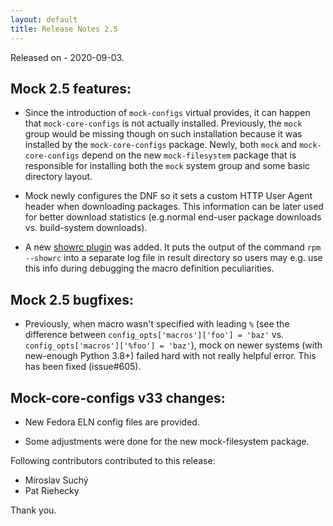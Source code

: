 ```yaml
---
layout: default
title: Release Notes 2.5
---
```


Released on - 2020-09-03.

## Mock 2.5 features:

 * Since the introduction of `mock-configs` virtual provides, it can
   happen that `mock-core-configs` is not actually installed.  Previously,
   the `mock` group would be missing though on such installation because
   it was installed by the `mock-core-configs` package.  Newly, both
   `mock` and `mock-core-configs` depend on the new `mock-filesystem`
   package that is responsible for installing both the `mock` system group
   and some basic directory layout.

 * Mock newly configures the DNF so it sets a custom HTTP User Agent
   header when downloading packages.  This information can be later used
   for better download statistics (e.g.normal end-user package downloads
   vs. build-system downloads).

 * A new [showrc plugin](https://github.com/rpm-software-management/mock/wiki/Plugin-Showrc) was added.  It puts the output of the command
   `rpm --showrc` into a separate log file in result directory so users may
   e.g. use this info during debugging the macro definition peculiarities.


## Mock 2.5 bugfixes:

 * Previously, when macro wasn't specified with leading `%` (see the
   difference between `config_opts['macros']['foo'] = 'baz'` vs.
   `config_opts['macros']['%foo'] = 'baz'`), mock on newer systems
   (with new-enough Python 3.8+) failed hard with not really helpful
   error.  This has been fixed (issue#605).

## Mock-core-configs v33 changes:

 * New Fedora ELN config files are provided.

 * Some adjustments were done for the new mock-filesystem package.


Following contributors contributed to this release:

 * Miroslav Suchý
 * Pat Riehecky

Thank you.

